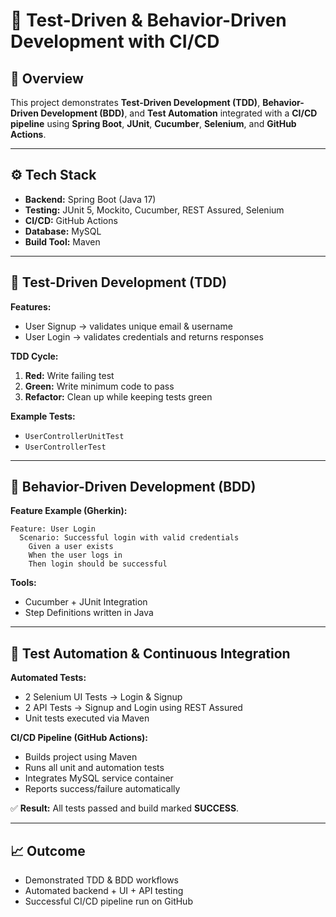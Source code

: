 # 🧩 Test-Driven & Behavior-Driven Development with CI/CD

## 📘 Overview

This project demonstrates **Test-Driven Development (TDD)**, **Behavior-Driven Development (BDD)**, and **Test Automation** integrated with a **CI/CD pipeline** using **Spring Boot**, **JUnit**, **Cucumber**, **Selenium**, and **GitHub Actions**.

---

## ⚙️ Tech Stack

* **Backend:** Spring Boot (Java 17)
* **Testing:** JUnit 5, Mockito, Cucumber, REST Assured, Selenium
* **CI/CD:** GitHub Actions
* **Database:** MySQL
* **Build Tool:** Maven

---

## 🧠 Test-Driven Development (TDD)

**Features:**

* User Signup → validates unique email & username
* User Login → validates credentials and returns responses

**TDD Cycle:**

1. **Red:** Write failing test
2. **Green:** Write minimum code to pass
3. **Refactor:** Clean up while keeping tests green

**Example Tests:**

* `UserControllerUnitTest`
* `UserControllerTest`

---

## 🧩 Behavior-Driven Development (BDD)

**Feature Example (Gherkin):**

```gherkin
Feature: User Login
  Scenario: Successful login with valid credentials
    Given a user exists
    When the user logs in
    Then login should be successful
```

**Tools:**

* Cucumber + JUnit Integration
* Step Definitions written in Java

---

## 🤖 Test Automation & Continuous Integration

**Automated Tests:**

* 2 Selenium UI Tests → Login & Signup
* 2 API Tests → Signup and Login using REST Assured
* Unit tests executed via Maven

**CI/CD Pipeline (GitHub Actions):**

* Builds project using Maven
* Runs all unit and automation tests
* Integrates MySQL service container
* Reports success/failure automatically

✅ **Result:** All tests passed and build marked **SUCCESS**.

---

## 📈 Outcome

* Demonstrated TDD & BDD workflows
* Automated backend + UI + API testing
* Successful CI/CD pipeline run on GitHub
